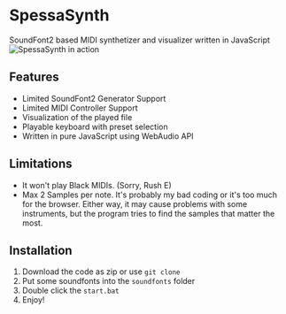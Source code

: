# SpessaSynth
SoundFont2 based MIDI synthetizer and visualizer written in JavaScript
![SpessaSynth in action](https://github.com/spessasus/SpessaSynth/assets/95608008/0f281d7a-2424-40ae-88d0-0c7cd344a560)



## Features
- Limited SoundFont2 Generator Support
- Limited MIDI Controller Support
- Visualization of the played file
- Playable keyboard with preset selection
- Written in pure JavaScript using WebAudio API

## Limitations
- It won't play Black MIDIs. (Sorry, Rush E)
- Max 2 Samples per note. It's probably my bad coding or it's too much for the browser. Either way, it may cause problems with some instruments, but the program tries to find the samples that matter the most.

## Installation
1. Download the code as zip or use `git clone`
2. Put some soundfonts into the `soundfonts` folder
3. Double click the `start.bat`
4. Enjoy!
